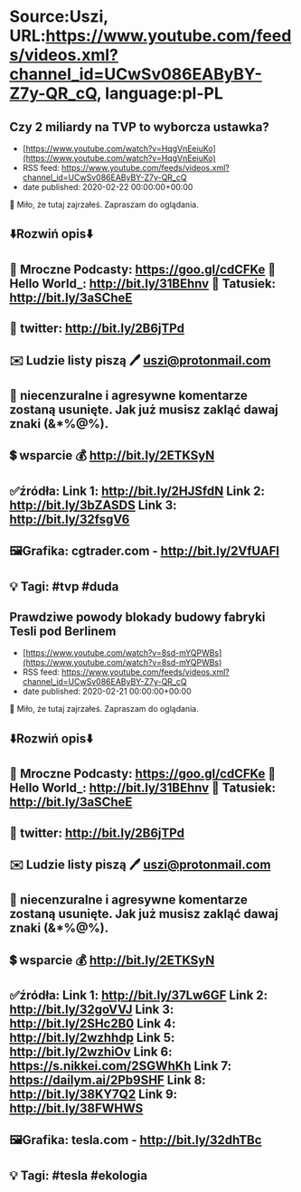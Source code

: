 # Source:Uszi, URL:https://www.youtube.com/feeds/videos.xml?channel_id=UCwSv086EAByBY-Z7y-QR_cQ, language:pl-PL

## Czy 2 miliardy na TVP to wyborcza ustawka?
 - [https://www.youtube.com/watch?v=HqgVnEeiuKo](https://www.youtube.com/watch?v=HqgVnEeiuKo)
 - RSS feed: https://www.youtube.com/feeds/videos.xml?channel_id=UCwSv086EAByBY-Z7y-QR_cQ
 - date published: 2020-02-22 00:00:00+00:00

🤪 Miło, że tutaj zajrzałeś.  Zapraszam do oglądania.

⬇️Rozwiń opis⬇️
-------------------------------------------------------------
👀 Mroczne Podcasty: https://goo.gl/cdCFKe
👀 Hello World_: http://bit.ly/31BEhnv
👀 Tatusiek: http://bit.ly/3aSCheE
-------------------------------------------------------------
👀 twitter: http://bit.ly/2B6jTPd
-------------------------------------------------------------
✉️ Ludzie listy piszą 
🖊️ uszi@protonmail.com
-------------------------------------------------------------
👺 niecenzuralne i agresywne komentarze zostaną usunięte.  Jak już musisz zakląć dawaj znaki (&*%@%).
-------------------------------------------------------------
💲 wsparcie
💰 http://bit.ly/2ETKSyN
-------------------------------------------------------------
✅źródła:
Link 1:                   http://bit.ly/2HJSfdN
Link 2:                   http://bit.ly/3bZASDS
Link 3:                   http://bit.ly/32fsgV6
-------------------------------------------------------------
🖼Grafika: 
cgtrader.com - http://bit.ly/2VfUAFl
-------------------------------------------------------------
💡 Tagi: #tvp #duda
-------------------------------------------------------------

## Prawdziwe powody blokady budowy fabryki Tesli pod Berlinem
 - [https://www.youtube.com/watch?v=8sd-mYQPWBs](https://www.youtube.com/watch?v=8sd-mYQPWBs)
 - RSS feed: https://www.youtube.com/feeds/videos.xml?channel_id=UCwSv086EAByBY-Z7y-QR_cQ
 - date published: 2020-02-21 00:00:00+00:00

🤪 Miło, że tutaj zajrzałeś.  Zapraszam do oglądania.

⬇️Rozwiń opis⬇️
-------------------------------------------------------------
👀 Mroczne Podcasty: https://goo.gl/cdCFKe
👀 Hello World_: http://bit.ly/31BEhnv
👀 Tatusiek: http://bit.ly/3aSCheE
-------------------------------------------------------------
👀 twitter: http://bit.ly/2B6jTPd
-------------------------------------------------------------
✉️ Ludzie listy piszą 
🖊️ uszi@protonmail.com
-------------------------------------------------------------
👺 niecenzuralne i agresywne komentarze zostaną usunięte.  Jak już musisz zakląć dawaj znaki (&*%@%).
-------------------------------------------------------------
💲 wsparcie
💰 http://bit.ly/2ETKSyN
-------------------------------------------------------------
✅źródła:
Link 1:                   http://bit.ly/37Lw6GF
Link 2:                   http://bit.ly/32goVVJ
Link 3:                   http://bit.ly/2SHc2B0
Link 4:                   http://bit.ly/2wzhhdp
Link 5:                   http://bit.ly/2wzhiOv
Link 6:                   https://s.nikkei.com/2SGWhKh
Link 7:                   https://dailym.ai/2Pb9SHF
Link 8:                   http://bit.ly/38KY7Q2
Link 9:                   http://bit.ly/38FWHWS
-------------------------------------------------------------
🖼Grafika: 
tesla.com - http://bit.ly/32dhTBc
-------------------------------------------------------------
💡 Tagi: #tesla #ekologia
-------------------------------------------------------------

